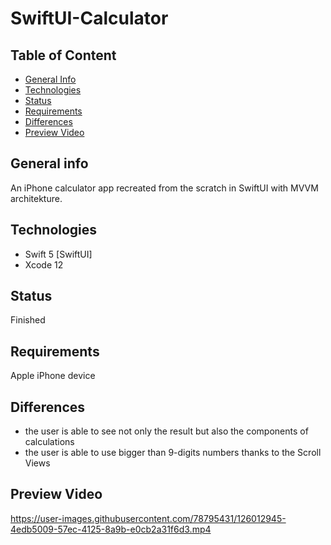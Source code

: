 # SwiftUI-Calculator

## Table of Content
* [General Info](#general-info)
* [Technologies](#technologies)
* [Status](#status)
* [Requirements](#requirements)
* [Differences](#differences)
* [Preview Video](#preview-video)


## General info
An iPhone calculator app recreated from the scratch in SwiftUI with MVVM architekture.


## Technologies
* Swift 5 [SwiftUI]    
* Xcode 12  


## Status
Finished


## Requirements
Apple iPhone device


## Differences
* the user is able to see not only the result but also the components of calculations
* the user is able to use bigger than 9-digits numbers thanks to the Scroll Views


## Preview Video
https://user-images.githubusercontent.com/78795431/126012945-4edb5009-57ec-4125-8a9b-e0cb2a31f6d3.mp4

